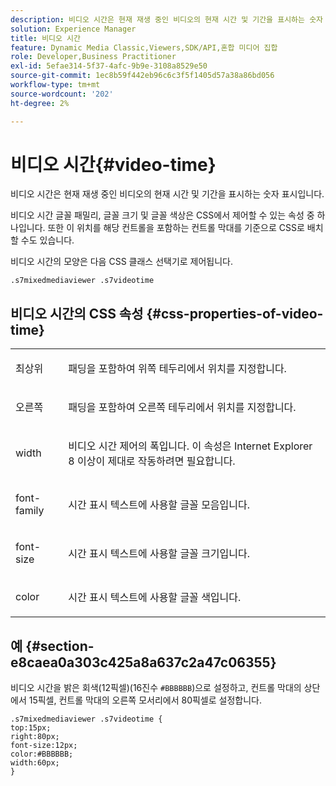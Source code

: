 ```yaml
---
description: 비디오 시간은 현재 재생 중인 비디오의 현재 시간 및 기간을 표시하는 숫자 표시입니다.
solution: Experience Manager
title: 비디오 시간
feature: Dynamic Media Classic,Viewers,SDK/API,혼합 미디어 집합
role: Developer,Business Practitioner
exl-id: 5efae314-5f37-4afc-9b9e-3108a8529e50
source-git-commit: 1ec8b59f442eb96c6c3f5f1405d57a38a86bd056
workflow-type: tm+mt
source-wordcount: '202'
ht-degree: 2%

---
```


# 비디오 시간{#video-time}

비디오 시간은 현재 재생 중인 비디오의 현재 시간 및 기간을 표시하는 숫자 표시입니다.

<!--<a id="section_061E550C1C1D4DB2BD663A898895B38C"></a>-->

비디오 시간 글꼴 패밀리, 글꼴 크기 및 글꼴 색상은 CSS에서 제어할 수 있는 속성 중 하나입니다. 또한 이 위치를 해당 컨트롤을 포함하는 컨트롤 막대를 기준으로 CSS로 배치할 수도 있습니다.

비디오 시간의 모양은 다음 CSS 클래스 선택기로 제어됩니다.

```
.s7mixedmediaviewer .s7videotime
```

## 비디오 시간의 CSS 속성 {#css-properties-of-video-time}

<table id="table_C48C56E696304C9BAFEE71BA9EA9A174"> 
 <tbody> 
  <tr> 
   <td colname="col1"> <p> <span class="codeph"> 최상위 </span> </p> </td> 
   <td colname="col2"> <p>패딩을 포함하여 위쪽 테두리에서 위치를 지정합니다. </p> </td> 
  </tr> 
  <tr> 
   <td colname="col1"> <p> <span class="codeph"> 오른쪽 </span> </p> </td> 
   <td colname="col2"> <p>패딩을 포함하여 오른쪽 테두리에서 위치를 지정합니다. </p> </td> 
  </tr> 
  <tr> 
   <td colname="col1"> <p> <span class="codeph"> width </span> </p> </td> 
   <td colname="col2"> <p> 비디오 시간 제어의 폭입니다. 이 속성은 Internet Explorer 8 이상이 제대로 작동하려면 필요합니다. </p> </td> 
  </tr> 
  <tr> 
   <td colname="col1"> <p> <span class="codeph"> font-family  </span> </p> </td> 
   <td colname="col2"> <p>시간 표시 텍스트에 사용할 글꼴 모음입니다. </p> </td> 
  </tr> 
  <tr> 
   <td colname="col1"> <p> <span class="codeph"> font-size  </span> </p> </td> 
   <td colname="col2"> <p>시간 표시 텍스트에 사용할 글꼴 크기입니다. </p> </td> 
  </tr> 
  <tr> 
   <td colname="col1"> <p> <span class="codeph"> color </span> </p> </td> 
   <td colname="col2"> <p>시간 표시 텍스트에 사용할 글꼴 색입니다. </p> </td> 
  </tr> 
 </tbody> 
</table>

## 예 {#section-e8caea0a303c425a8a637c2a47c06355}

비디오 시간을 밝은 회색(12픽셀)(16진수 `#BBBBBB`)으로 설정하고, 컨트롤 막대의 상단에서 15픽셀, 컨트롤 막대의 오른쪽 모서리에서 80픽셀로 설정합니다.

```
.s7mixedmediaviewer .s7videotime { 
top:15px; 
right:80px; 
font-size:12px; 
color:#BBBBBB; 
width:60px;  
}
```
